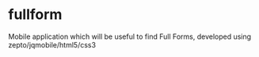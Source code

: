 fullform
========

Mobile application which will be useful to find Full Forms, developed using zepto/jqmobile/html5/css3